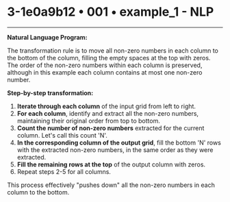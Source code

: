 # 3-1e0a9b12 • 001 • example_1 - NLP

---
**Natural Language Program:**

The transformation rule is to move all non-zero numbers in each column to the bottom of the column, filling the empty spaces at the top with zeros.  The order of the non-zero numbers within each column is preserved, although in this example each column contains at most one non-zero number.

**Step-by-step transformation:**

1. **Iterate through each column** of the input grid from left to right.
2. **For each column**, identify and extract all the non-zero numbers, maintaining their original order from top to bottom.
3. **Count the number of non-zero numbers** extracted for the current column. Let's call this count 'N'.
4. **In the corresponding column of the output grid**, fill the bottom 'N' rows with the extracted non-zero numbers, in the same order as they were extracted.
5. **Fill the remaining rows at the top** of the output column with zeros.
6. Repeat steps 2-5 for all columns.

This process effectively "pushes down" all the non-zero numbers in each column to the bottom.

